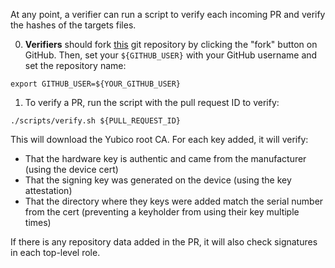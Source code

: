 At any point, a verifier can run a script to verify each incoming PR and verify the hashes of the targets files.

0. **Verifiers** should fork [this](https://github.com/sigstore/root-signing) git repository by clicking the "fork" button on GitHub. Then, set your `${GITHUB_USER}` with your GitHub username and set the repository name:

```
export GITHUB_USER=${YOUR_GITHUB_USER}
```

1. To verify a PR, run the script with the pull request ID to verify:

```
./scripts/verify.sh ${PULL_REQUEST_ID}
```

This will download the Yubico root CA. For each key added, it will verify:
* That the hardware key is authentic and came from the manufacturer (using the device cert)
* That the signing key was generated on the device (using the key attestation)
* That the directory where they keys were added match the serial number from the cert (preventing a keyholder from using their key multiple times)

If there is any repository data added in the PR, it will also check signatures in each top-level role.

